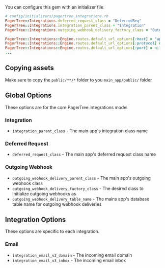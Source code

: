 You can configure this gem with an initializer file:
```ruby
# config/initializers/pagertree_integrations.rb
PagerTree::Integrations.deferred_request_class = "DeferredReq"
PagerTree::Integrations.integration_parent_class = "Integration"
PagerTree::Integrations.outgoing_webhook_delivery_factory_class = "OutgoingWebhookDeliv"

PagerTree::Integrations::Engine.routes.default_url_options[:host] = "app.pagertree.com"
PagerTree::Integrations::Engine.routes.default_url_options[:protocol] = "https"
PagerTree::Integrations::Engine.routes.default_url_options[:port] = nil
...
```

## Copying assets
Make sure to copy the `public/**/*` folder to you `main_app/public/` folder

## Global Options
These options are for the core PagerTree integrations model

### Integration
- `integration_parent_class` - The main app's integration class name

### Deferred Request
- `deferred_request_class` - The main app's deferred request class name

### Outgoing Webhook
- `outgoing_webhook_delivery_parent_class` - The main app's outgoing webhook class
- `outgoing_webhook_delivery_factory_class` - The desired class to initialize outgoing webhooks as
- `outgoing_webhook_delivery_table_name` - The mains app's database table name for outgoing webhook deliveries

## Integration Options
These options are specific to each integration.

### Email
- `integration_email_v3_domain` - The incoming email domain
- `integration_email_v3_inbox` - The incoming email inbox
